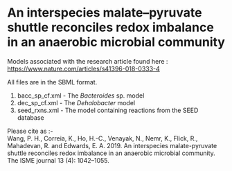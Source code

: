 # An interspecies malate–pyruvate shuttle reconciles redox imbalance in an anaerobic microbial community

Models associated with the research article found here : https://www.nature.com/articles/s41396-018-0333-4

All files are in the SBML format.
1. bacc_sp_cf.xml - The *Bacteroides* sp. model
2. dec_sp_cf.xml - The *Dehalobacter* model
3. seed_rxns.xml - The model containing reactions from the SEED database

Please cite as :-</br>
 Wang, P. H., Correia, K., Ho, H.-C., Venayak, N., Nemr, K., Flick, R., Mahadevan, R. and Edwards, E. A. 2019. An interspecies malate-pyruvate shuttle reconciles redox imbalance in an anaerobic microbial community. The ISME journal 13 (4): 1042–1055.

